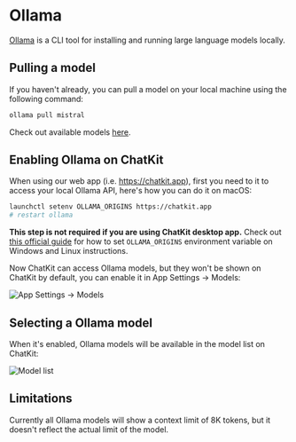 # Ollama

[Ollama](https://ollama.com/) is a CLI tool for installing and running large language models locally.

## Pulling a model

If you haven't already, you can pull a model on your local machine using the following command:

```bash
ollama pull mistral
```

Check out available models [here](https://ollama.com/library).

## Enabling Ollama on ChatKit

When using our web app (i.e. https://chatkit.app), first you need to it to access your local Ollama API, here's how you can do it on macOS:

```bash
launchctl setenv OLLAMA_ORIGINS https://chatkit.app
# restart ollama
```

**This step is not required if you are using ChatKit desktop app.** Check out [this official guide](https://github.com/ollama/ollama/blob/main/docs/faq.md#how-do-i-configure-ollama-server) for how to set `OLLAMA_ORIGINS` environment variable on Windows and Linux instructions.

Now ChatKit can access Ollama models, but they won't be shown on ChatKit by default, you can enable it in App Settings -> Models:

![App Settings -> Models](https://cdn.jsdelivr.net/gh/egoist-bot/images@main/uPic/chnVxS.png)

## Selecting a Ollama model

When it's enabled, Ollama models will be available in the model list on ChatKit:

![Model list](https://cdn.jsdelivr.net/gh/egoist-bot/images@main/uPic/wQlJMp.png)

## Limitations

Currently all Ollama models will show a context limit of 8K tokens, but it doesn't reflect the actual limit of the model.
